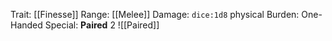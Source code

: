 Trait: [[Finesse]]
Range: [[Melee]]
Damage: `dice:1d8` physical
Burden: One-Handed
Special: **Paired** 2
![[Paired]]
